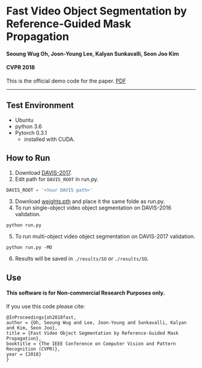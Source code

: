 # Fast Video Object Segmentation by Reference-Guided Mask Propagation
#### Seoung Wug Oh, Joon-Young Lee, Kalyan Sunkavalli, Seon Joo Kim
#### CVPR 2018

This is the official demo code for the paper. [PDF](http://openaccess.thecvf.com/content_cvpr_2018/CameraReady/1029.pdf)
___
## Test Environment
- Ubuntu 
- python 3.6
- Pytorch 0.3.1
  + installed with CUDA.



## How to Run
1) Download [DAVIS-2017](https://davischallenge.org/davis2017/code.html).
2) Edit path for `DAVIS_ROOT` in run.py.
``` python
DAVIS_ROOT = '<Your DAVIS path>'
```
3) Download [weights.pth](https://www.dropbox.com/s/qrtrbdn3n8qy5en/weights.pth?dl=0) and place it the same folde as run.py.
4) To run single-object video object segmentation on DAVIS-2016 validation.
``` 
python run.py
```
5) To run multi-object video object segmentation on DAVIS-2017 validation.
``` 
python run.py -MO
```
6) Results will be saved in `./results/SO` or `./results/SO`.


## Use
#### This software is for Non-commercial Research Purposes only.

If you use this code please cite:
```
@InProceedings{oh2018fast,
author = {Oh, Seoung Wug and Lee, Joon-Young and Sunkavalli, Kalyan and Kim, Seon Joo},
title = {Fast Video Object Segmentation by Reference-Guided Mask Propagation},
booktitle = {The IEEE Conference on Computer Vision and Pattern Recognition (CVPR)},
year = {2018}
}
```




  










